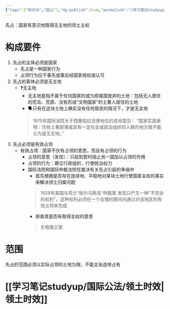 ```yaml
---
{"tags":["知识点","国公"],"dg-publish":true,"permalink":"/学习笔记studyup/国际公法/领土先占/","dgPassFrontmatter":true,"created":"2024-11-08T16:44:47.290+08:00","updated":"2024-11-12T11:55:00.038+08:00"}
---
```


先占：国家有意识地取得无主地的领土主权
# 构成要件
1. 先占的主体必须是国家
	- 先占是一种国家行为
	- 占领行为应于事先或事后经国家授权或认可
2. 先占的客体必须是无主地
	- ❓无主地
		- 无主地是指不属于任何国家的或为原属国放弃的土地：包括无人居住的荒岛、荒原、没有形成“文明国家”的土著人居住的土地
		- 🗣️只有在这块土地上确实没有任何居民的情况下，才是无主地
		>1975年国际法院关于西撒哈拉法律地位的咨询意见：
		>“国家实践表明：住有土著部落或具有一定社会或政治组织的人群的地方就不能认为是无主地。”
3. 先占必须是有效占领
	- 有效占领：国家不仅有占领的意思，而且有占领的行为
		- 占领的意思（发现）：只起到暂时阻止另一国加以占领的作用
		- 占领的行为：建立行政组织、行使统治权力
		- 国际法院和国际仲裁法院在裁决有关先占引起的争端中
			- 首先根据是否存在连续地、平稳地对某块土地行使国家主权的事实来解决领土归属问题
			>1928年美国与荷兰“帕尔马斯岛”仲裁案
			>发现只产生一种“不完全的权利”，这种权利必须在一个合理的期间内通过对该地区的有效占领来完成
			- 排查其是否有取得主权的意思
			>东格陵兰案
# 范围
先占的范围必须以实际占领的土地为限，不能主张连带占有
# [[学习笔记studyup/国际公法/领土时效\|领土时效]]